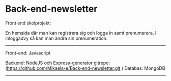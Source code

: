 # Back-end-newsletter

Front end skolprojekt:

En hemsida där man kan registrera sig och logga in samt prenumerera.
I inloggadvy så kan man ändra sin prenumeration.
_____
Front-end: Javascript

Backend: NodeJS och Express-generator gitrepo: (https://github.com/Mikaela-e/Back-end-newsletter.git ) 
Databas: MongoDB
______
